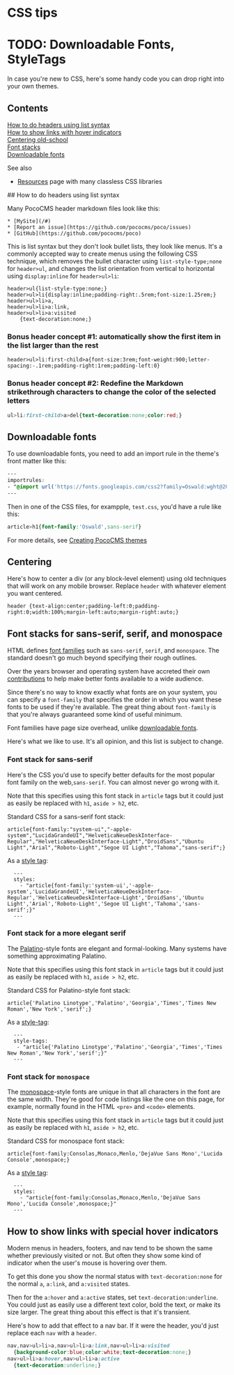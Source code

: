 # CSS tips

# TODO: Downloadable Fonts, StyleTags 

In case you're new to CSS, here's some handy code
you can drop right into your own themes.

## Contents
[How to do headers using list syntax](#header-list)  
[How to show links with hover indicators](#link-hover)  
[Centering old-school](#centering)  
[Font stacks](#font-stacks)  
[Downloadable fonts](#downloadable-fonts)  

See also
* [Resources](resources.html) page with many classless CSS libraries 

<a name="header-list">
## How to do headers using list syntax

Many PocoCMS header markdown files look like this:

```
* [MySite](/#)
* [Report an issue](https://github.com/pococms/poco/issues)
* [GitHub](https://github.com/pococms/poco)

```

This is list syntax but they don't look bullet lists, they look
like menus. It's a commonly accepted way to create menus using
the following CSS technique, which removes the bullet character
using `list-style-type;none` for `header>ul`, and changes the 
list orientation from vertical to horizontal using 
`display:inline` for `header>ul>li`:

```
header>ul{list-style-type:none;}               
header>ul>li{display:inline;padding-right:.5rem;font-size:1.25rem;} 
header>ul>li>a,
header>ul>li>a:link,
header>ul>li>a:visited
	{text-decoration:none;}
```

### Bonus header concept #1: automatically show the first item in the list larger than the rest

```
header>ul>li:first-child>a{font-size:3rem;font-weight:900;letter-spacing:-.1rem;padding-right:1rem;padding-left:0}
```

### Bonus header concept #2: Redefine the Markdown strikethrough characters to change the color of the selected letters

```css
ul>li:first-child>a>del{text-decoration:none;color:red;}
```




## Downloadable fonts

To use downloadable fonts, you need to add an import rule
in the theme's front matter like this:


```css
---
importrules:
- "@import url('https://fonts.googleapis.com/css2?family=Oswald:wght@200&display=swap';"
---
```

Then in one of the CSS files, for exampple, `test.css`, you'd have a rule like this:

```css
article>h1{font-family:'Oswald',sans-serif}

```

For more details, see [Creating PocoCMS themes](themes-creating.html#downloadable-fonts)



## Centering

Here's how to center a div (or any block-level element) using
old techniques that will work on any mobile browser. 
Replace `header` with whatever element you want centered.

```
header {text-align:center;padding-left:0;padding-right:0;width:100%;margin-left:auto;margin-right:auto;}
```

<a name="font-stacks"></a>

## Font stacks for sans-serif, serif, and monospace 

HTML defines [font families](https://developer.mozilla.org/en-US/docs/Web/CSS/font-family) such as `sans-serif`, `serif`, and `monospace`.
The standard doesn't go much beyond specifying their rough outlines.

Over the years browser and operating system have accreted their own
[contributions](https://en.wikipedia.org/wiki/Core_fonts_for_the_Web) to help 
make better fonts available to a wide audience.

Since there's no way to know exactly what fonts are on your system, you 
can specify a `font-family` that specifies the order in which you want
these fonts to be used if they're available. The great thing about `font-family`
is that you're always guaranteed some kind of useful minimum.

Font families have page size overhead, unlike [downloadable fonts](#downloadable-fonts).

Here's what we like to use. It's all opinion, and this list is 
subject to change.

### Font stack for sans-serif

Here's the CSS you'd use to specify better defaults for the most
popular font family on the web,`sans-serif`. You can almost
never go wrong with it.

Note that this specifies using this font stack in `article` tags 
but it could just as easily be replaced with 
`h1`, `aside > h2`, etc.

Standard CSS for a sans-serif font stack:

```
article{font-family:"system-ui","-apple-system","LucidaGrandeUI","HelveticaNeueDeskInterface-Regular","HelveticaNeueDeskInterface-Light","DroidSans","Ubuntu Light","Arial","Roboto-Light","Segoe UI Light","Tahoma","sans-serif";}
```

As a [style tag](style-tags.html):
 
      ---
      styles:
        - "article{font-family:'system-ui','-apple-system','LucidaGrandeUI','HelveticaNeueDeskInterface-Regular','HelveticaNeueDeskInterface-Light','DroidSans','Ubuntu Light','Arial','Roboto-Light','Segoe UI Light','Tahoma','sans-serif';}"
      ---

### Font stack for a more elegant serif

The [Palatino](https://en.wikipedia.org/wiki/Palatino)-style fonts
are elegant and formal-looking. Many systems have something
approximating Palatino.

Note that this specifies using this font stack in `article` tags 
but it could just as easily be replaced with 
`h1`, `aside > h2`, etc.

Standard CSS for Palatino-style font stack:

```
article{'Palatino Linotype','Palatino','Georgia','Times','Times New Roman','New York','serif';}
```

As a [style-tag](style-tags.html):

      ---
      style-tags:
       - "article{'Palatino Linotype','Palatino','Georgia','Times','Times New Roman','New York','serif';}"
      ---
 
### Font stack for `monospace`

The [monospace](https://en.wikipedia.org/wiki/List_of_monospaced_typefaces)-style fonts are unique in that all characters in the font are the same width.
They're good for code listings like the one on this page, for example,
normally found in the HTML `<pre>` and `<code>` elements.

Note that this specifies using this font stack in `article` tags 
but it could just as easily be replaced with 
`h1`, `aside > h2`, etc.

Standard CSS for monospace font stack:

```
article{font-family:Consolas,Monaco,Menlo,'DejaVue Sans Mono','Lucida Console',monospace;}
```

As a [style tag](style-tags.html):

      ---
      styles:
        - "article{font-family:Consolas,Monaco,Menlo,'DejaVue Sans Mono','Lucida Console',monospace;}"
      ---
 

## How to show links with special hover indicators 

Modern menus in headers, footers, and nav tend to be shown
the same whether previously visited or not. But often they
show some kind of indicator when the user's mouse is 
hovering over them. 

To get this done you show the normal status with
`text-decoration:none` for the normal `a`, 
`a:link`, and `a:visited` states.

Then for the `a:hover` and `a:active` states, 
set `text-decoration:underline`. You could just
as easily use a different text color, bold the text,
or make its size larger. The great thing about
this effect is that it's transient.


Here's how to add that effect to a nav bar. If
it were the header, you'd just replace each
`nav` with a `header`.

```css
nav,nav>ul>li>a,nav>ul>li>a:link,nav>ul>li>a:visited
  {background-color:blue;color:white;text-decoration:none;}
nav>ul>li>a:hover,nav>ul>li>a:active
  {text-decoration:underline;}
```


